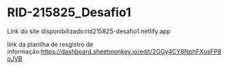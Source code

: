 # RID-215825_Desafio1

Link do site disponibilizado:rid215825-desafio1.netlify.app

link da planilha de resgistro de informação:https://dashboard.sheetmonkey.io/edit/2GGy4CY8NphFXusFP8oJVB
